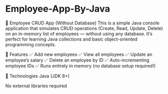 # Employee-App-By-Java

📌 Employee CRUD App (Without Database)
This is a simple Java console application that simulates CRUD operations (Create, Read, Update, Delete) on an in-memory list of employees — without using any database. It’s perfect for learning Java collections and basic object-oriented programming concepts.

🚀 Features
✅ Add new employees
✅ View all employees
✅ Update an employee’s salary
✅ Delete an employee by ID
✅ Auto-incrementing employee IDs
✅ Runs entirely in memory (no database setup required!)

📝 Technologies
Java (JDK 8+)

No external libraries required
